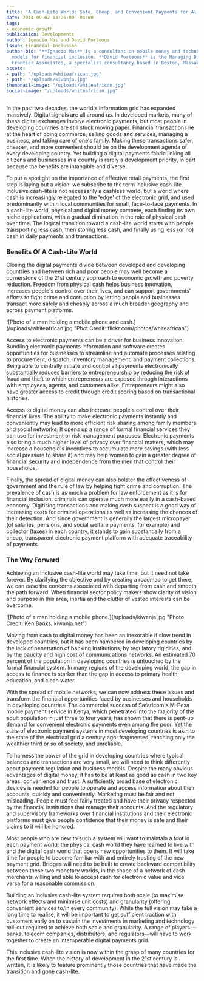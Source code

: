 ```yaml
---
title: 'A Cash-Lite World: Safe, Cheap, and Convenient Payments for All'
date: 2014-09-02 13:25:00 -04:00
tags:
- economic-growth
publication: Developments
author: Ignacio Mas and David Porteous
issue: Financial Inclusion
author-bio: "**Ignacio Mas** is a consultant on mobile money and technology-enabled
  models for financial inclusion. **David Porteous** is the Managing Director of Bankable
  Frontier Associates, a specialist consultancy based in Boston, Massachusetts, USA."
assets:
- path: "/uploads/whiteafrican.jpg"
- path: "/uploads/kiwanja.jpg"
thumbnail-image: "/uploads/whiteafrican.jpg"
social-image: "/uploads/whiteafrican.jpg"
---
```


<p>In the past two decades, the world's information grid has expanded massively. Digital signals are all around us. In developed markets, many of these digital exchanges involve electronic payments, but most people in developing countries are still stuck moving paper. Financial transactions lie at the heart of doing commerce, selling goods and services, managing a business, and taking care of one's family. Making these transactions safer, cheaper, and more convenient should be on the development agenda of every developing country. Yet building a digital payments fabric linking all citizens and businesses in a country is rarely a development priority, in part because the benefits are intangible and diverse.</p>


  
<p>To put a spotlight on the importance of effective retail payments, the first step is laying out a vision: we subscribe to the term inclusive cash-lite. Inclusive cash-lite is not necessarily a cashless world, but a world where cash is increasingly relegated to the 'edge' of the electronic grid, and used predominantly within local communities for small, face-to-face payments. In a cash-lite world, physical and digital money compete, each finding its own niche applications, with a gradual diminution in the role of physical cash over time. The logical transition toward a cash-lite world starts with people transporting less cash, then storing less cash, and finally using less (or no) cash in daily payments and transactions.</p>
<h3>Benefits Of A Cash-Lite World</h3>
<p>Closing the digital payments divide between developed and developing countries and between rich and poor people may well become a cornerstone of the 21st century approach to economic growth and poverty reduction. Freedom from physical cash helps business innovation, increases people's control over their lives, and can support governments' efforts to fight crime and corruption by letting people and businesses transact more safely and cheaply across a much broader geography and across payment platforms. </p>
![Photo of a man holding a mobile phone and cash.](/uploads/whiteafrican.jpg "Phot Credit: flickr.com/photos/whiteafrican") 
  <p>Access to electronic payments can be a driver for business innovation. Bundling electronic payments information and software creates opportunities for businesses to streamline and automate processes relating to procurement, dispatch, inventory management, and payment collections. Being able to centrally initiate and control all payments electronically substantially reduces barriers to entrepreneurship by reducing the risk of fraud and theft to which entrepreneurs are exposed through interactions with employees, agents, and customers alike. Entrepreneurs might also have greater access to credit through credit scoring based on transactional histories.</p>
  <p>Access to digital money can also increase people's control over their financial lives. The ability to make electronic payments instantly and conveniently may lead to more efficient risk sharing among family members and social networks. It opens up a range of formal financial services they can use for investment or risk management purposes. Electronic payments also bring a much higher level of privacy over financial matters, which may increase a household's incentives to accumulate more savings (with less social pressure to share it) and may help women to gain a greater degree of financial security and independence from the men that control their households.</p>
  <p>Finally, the spread of digital money can also bolster the effectiveness of government and the rule of law by helping fight crime and corruption. The prevalence of cash is as much a problem for law enforcement as it is for financial inclusion: criminals can operate much more easily in a cash-based economy. Digitising transactions and making cash suspect is a good way of increasing costs for criminal operations as well as increasing the chances of their detection. And since government is generally the largest micropayer (of salaries, pensions, and social welfare payments, for example) and collector (taxes) in each country, it stands to gain substantially from a cheap, transparent electronic payment platform with adequate traceability of payments.</p>
<h3>The Way Forward</h3>
  <p>Achieving an inclusive cash-lite world may take time, but it need not take forever. By clarifying the objective and by creating a roadmap to get there, we can ease the concerns associated with departing from cash and smooth the path forward. When financial sector policy makers show clarity of vision and purpose in this area, inertia and the clutter of vested interests can be overcome. </p>
  ![Photo of a man holding a mobile phone.](/uploads/kiwanja.jpg "Photo Credit: Ken Banks, kiwanja.net")
  <p>Moving from cash to digital money has been an inexorable if slow trend in developed countries, but it has been hampered in developing countries by the lack of penetration of banking institutions, by regulatory rigidities, and by the paucity and high cost of communications networks. An estimated 70 percent of the population in developing countries is untouched by the formal financial system. In many regions of the developing world, the gap in access to finance is starker than the gap in access to primary health, education, and clean water.</p>
  <p>With the spread of mobile networks, we can now address these issues and transform the financial opportunities faced by businesses and households in developing countries. The commercial success of Safaricom's M-Pesa mobile payment service in Kenya, which penetrated into the majority of the adult population in just three to four years, has shown that there is pent-up demand for convenient electronic payments even among the poor. Yet the state of electronic payment systems in most developing countries is akin to the state of the electrical grid a century ago: fragmented, reaching only the wealthier third or so of society, and unreliable.</p>
  <p>To harness the power of the grid in developing countries where typical balances and transactions are very small, we will need to think differently about payment regulation and business models. Despite the many obvious advantages of digital money, it has to be at least as good as cash in two key areas: convenience and trust. A sufficiently broad base of electronic devices is needed for people to operate and access information about their accounts, quickly and conveniently. Marketing must be fair and not misleading. People must feel fairly treated and have their privacy respected by the financial institutions that manage their accounts. And the regulatory and supervisory frameworks over financial institutions and their electronic platforms must give people confidence that their money is safe and their claims to it will be honored.</p>
  <p>Most people who are new to such a system will want to maintain a foot in each payment world: the physical cash world they have learned to live with and the digital cash world that opens new opportunities to them. It will take time for people to become familiar with and entirely trusting of the new payment grid. Bridges will need to be built to create backward compatibility between these two monetary worlds, in the shape of a network of cash merchants willing and able to accept cash for electronic value and vice versa for a reasonable commission.</p>
  <p>Building an inclusive cash-lite system requires both scale (to maximise network effects and minimise unit costs) and granularity (offering convenient services to/in every community). While the full vision may take a long time to realise, it will be important to get sufficient traction with customers early on to sustain the investments in marketing and technology roll-out required to achieve both scale and granularity. A range of players — banks, telecom companies, distributors, and regulators—will have to work together to create an interoperable digital payments grid.</p>
  <p>This inclusive cash-lite vision is now within the grasp of many countries for the first time. When the history of development in the 21st century is written, it is likely to feature prominently those countries that have made the transition and gone cash-lite.</p>
